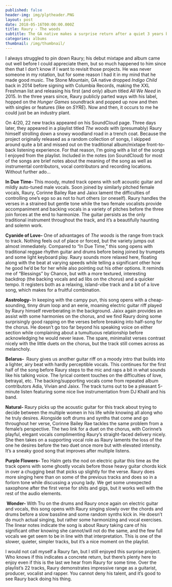 ```yaml
---
published: false
header-img: img/plptheader.PNG
layout: post
date: 2018-05-16T00:00:00.000Z
title: Raury - The woods
subtitle: The GA native makes a surprise return after a quiet 3 years between projects
categories: albums
thumbnail: /img/thumbnail/
---
```

<p>I always struggled to pin down Raury; his debut mixtape and album came out well before I could appreciate them, but so much happened to him since then that I don&rsquo;t know if I want to revisit those projects. He was never someone in my rotation, but for some reason I had it in my mind that he made good music. The Stone Mountain, GA native dropped <em>Indigo Child </em>back in 2014 before signing with Columbia Records, making the XXL Freshman list and releasing his first (and only) album titled <em>All We Need</em> in 2015. In the three years since, Raury publicly parted ways with his label, hopped on the <em>Hunger Games</em> soundtrack and popped up now and then with singles or features (like on <em>SYRE</em>). Now and then, it occurs to me he could just be an industry plant.</p>
<p>On 4/20, 22 new tracks appeared on his SoundCloud page. Three days later, they appeared in a playlist titled <em>The woods </em>with (presumably) Raury himself strolling down a snowy woodland road in a trench coat. Because the project originally released as a random collection of songs, I skipped around quite a bit and missed out on the traditional album/mixtape front-to-back listening experience. For that reason, I&rsquo;m going with a list of the songs I enjoyed from the playlist. Included in the notes (on SoundCloud) for most of the songs are brief notes about the meaning of the song as well as instrumental contributors, vocal contributors and recording locations. Without further ado&hellip;</p>
<p><strong>In Due Time- </strong>This moody, muted track opens with soft acoustic guitar and mildly auto-tuned male vocals. Soon joined by similarly pitched female vocals, Raury, Corinne Bailey Rae and Jaixx lament the difficulties of controlling one&rsquo;s ego so as not to hurt others (or oneself). Raury handles the verses in a strained but gentle tone while the two female vocalists provide accompaniment and backing vocals in a variety of pitches before the three join forces at the end to harmonize. The guitar persists as the only traditional instrument throughout the track, and it&rsquo;s a beautifully haunting and solemn work.</p>
<p><strong>Cyanide of Love- </strong>One of advantages of <em>The woods</em> is the range from track to track. Nothing feels out of place or forced, but the variety jumps out almost immediately. Compared to &ldquo;In Due Time,&rdquo; this song opens with traditional reggae rhythm guitar and drums before being joined by trumpets and some light keyboard play. Raury sounds more relaxed here, floating along with the beat at varying speeds while telling a significant other how he good he&rsquo;d be for her while also pointing out his other options. It reminds me of &ldquo;Blessings&rdquo; by Chance, but with a more textured, interesting backdrop (the backing vocals and ad libs on the chorus) and a quicker tempo. It registers both as a relaxing, island-vibe track and a bit of a love song, which makes for a fruitful combination.</p>
<p><strong>Asstrology- </strong>In keeping with the campy pun, this song opens with a cheap-sounding, tinny drum loop and an eerie, moaning electric guitar riff played by Raury himself reverberating in the background. Jaixx again provides an assist with some harmonies on the chorus, and we find Raury doing some surprisingly good rapping on the verses before breaking into half-song for the chorus. He doesn&rsquo;t go too far beyond his speaking voice on either section while complaining about a tumultuous relationship before acknowledging he would never leave. The spare, minimalist verses contrast nicely with the little duets on the chorus, but the track still comes across as melancholy.&nbsp;</p>
<p><strong>Belarus- </strong>&nbsp;Raury gives us another guitar riff on a moody intro that builds into a lighter, airy beat with hardly perceptible vocals. This continues for the first half of the song before Raury steps to the mic and raps a bit in what sounds like his talking voice. The lyrical content touches on the difficulties of love, betrayal, etc. The backing/supporting vocals come from repeated album contributors Adia, Vivian and Jaixx. The track turns out to be a pleasant 5-minute listen featuring some nice live instrumentation from DJ Khalil and his band. &nbsp;</p>
<p><strong>Natural- </strong>Raury picks up the acoustic guitar for this track about trying to decide between the multiple women in his life while knowing all along who he truly desires. Alongside soft drums and synths that come and go throughout her verse, Corinne Bailey Rae tackles the same problem from a female&rsquo;s perspective. The two link for a duet on the chorus, with Corinne&rsquo;s playful, elegant vocals complimenting Raury&rsquo;s straight-faced delivery nicely. She then takes on a supporting vocal role as Raury laments the loss of the one he desires before the two duet once more but with elevated intensity. It&rsquo;s a sneaky good song that improves after multiple listens.</p>
<p><strong>Purple Flowers- </strong>Teo Halm gets the nod on electric guitar this time as the track opens with some ghostly vocals before those heavy guitar chords kick in over a chugging beat that picks up slightly for the verse. Raury does more singing here than on some of the previous tracks and does so in a forlorn tone while discussing a young lady. We get some unexpected saxophone after the first verse for shits and gigs, but it works well with the rest of the audio elements.</p>
<p>&nbsp;<strong>Wonder- </strong>With Tru on the drums and Raury once again on electric guitar and vocals, this song opens with Raury singing slowly over the chords and drums before a slow bassline and some random synths kick in. He doesn&rsquo;t do much actual singing, but rather some harmonizing and vocal exercises. The linear notes indicate the song is about Raury taking care of his significant other knowing she cannot/will not do the same, and the few full vocals we get seem to be in line with that interpretation. This is one of the slower, quieter, simpler tracks, but it&rsquo;s a nice moment on the playlist.</p>
<p>I would not call myself a Raury fan, but I still enjoyed this surprise project. Who knows if this indicates a concrete return, but there&rsquo;s plenty here to enjoy even if this is the last we hear from Raury for some time. Over the playlist&rsquo;s 22 tracks, Raury demonstrates impressive range as a guitarist, producer, vocalist and rapper. You cannot deny his talent, and it&rsquo;s good to see Raury back doing his thing.</p>
